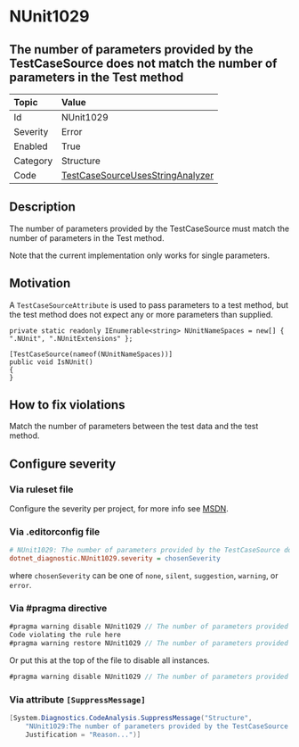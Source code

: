 # NUnit1029

## The number of parameters provided by the TestCaseSource does not match the number of parameters in the Test method

| Topic    | Value
| :--      | :--
| Id       | NUnit1029
| Severity | Error
| Enabled  | True
| Category | Structure
| Code     | [TestCaseSourceUsesStringAnalyzer](https://github.com/nunit/nunit.analyzers/blob/master/src/nunit.analyzers/TestCaseSourceUsage/TestCaseSourceUsesStringAnalyzer.cs)

## Description

The number of parameters provided by the TestCaseSource must match the number of parameters in the Test method.

Note that the current implementation only works for single parameters.

## Motivation

A `TestCaseSourceAttribute` is used to pass parameters to a test method, but the test method does not expect any or more parameters than supplied.

```charp
private static readonly IEnumerable<string> NUnitNameSpaces = new[] { ".NUnit", ".NUnitExtensions" };

[TestCaseSource(nameof(NUnitNameSpaces))]
public void IsNUnit()
{
}
```

## How to fix violations

Match the number of parameters between the test data and the test method.

<!-- start generated config severity -->
## Configure severity

### Via ruleset file

Configure the severity per project, for more info see [MSDN](https://learn.microsoft.com/en-us/visualstudio/code-quality/using-rule-sets-to-group-code-analysis-rules?view=vs-2022).

### Via .editorconfig file

```ini
# NUnit1029: The number of parameters provided by the TestCaseSource does not match the number of parameters in the Test method
dotnet_diagnostic.NUnit1029.severity = chosenSeverity
```

where `chosenSeverity` can be one of `none`, `silent`, `suggestion`, `warning`, or `error`.

### Via #pragma directive

```csharp
#pragma warning disable NUnit1029 // The number of parameters provided by the TestCaseSource does not match the number of parameters in the Test method
Code violating the rule here
#pragma warning restore NUnit1029 // The number of parameters provided by the TestCaseSource does not match the number of parameters in the Test method
```

Or put this at the top of the file to disable all instances.

```csharp
#pragma warning disable NUnit1029 // The number of parameters provided by the TestCaseSource does not match the number of parameters in the Test method
```

### Via attribute `[SuppressMessage]`

```csharp
[System.Diagnostics.CodeAnalysis.SuppressMessage("Structure",
    "NUnit1029:The number of parameters provided by the TestCaseSource does not match the number of parameters in the Test method",
    Justification = "Reason...")]
```
<!-- end generated config severity -->
